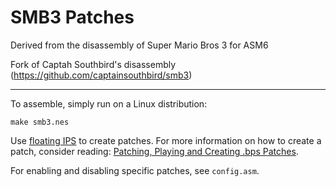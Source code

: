 # SMB3 Patches 

Derived from the disassembly of Super Mario Bros 3 for ASM6

Fork of Captah Southbird's disassembly (https://github.com/captainsouthbird/smb3)

-------------

To assemble, simply run on a Linux distribution:

```zhs
make smb3.nes
```

Use [floating IPS](https://www.smwcentral.net//?p=section&a=details&id=11474) to create patches.  For more information on how to create a patch, consider reading: [Patching, Playing and Creating .bps Patches](https://www.smwcentral.net/?p=viewthread&t=88029).

For enabling and disabling specific patches, see `config.asm`.
